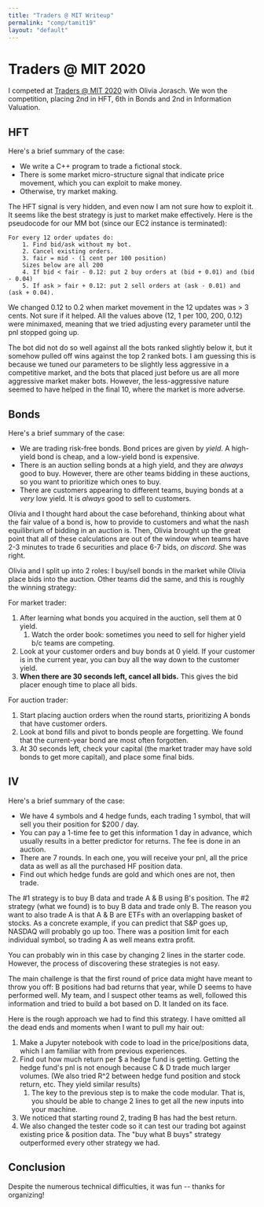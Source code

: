 ```yaml
---
title: "Traders @ MIT Writeup"
permalink: "comp/tamit19"
layout: "default"
---
```

# Traders @ MIT 2020
I competed at [Traders @ MIT 2020](http://traders.mit.edu/) with Olivia Jorasch. We won the competition, placing 2nd in HFT, 6th in Bonds and 2nd in Information Valuation.

## HFT
Here's a brief summary of the case:
* We write a C++ program to trade a fictional stock.
* There is some market micro-structure signal that indicate price movement, which you can exploit to make money.
* Otherwise, try market making.

The HFT signal is very hidden, and even now I am not sure how to exploit it. It seems like the best strategy is just to market make effectively. Here is the pseudocode for our MM bot (since our EC2 instance is terminated):
```
For every 12 order updates do:
    1. Find bid/ask without my bot.
    2. Cancel existing orders.
    3. fair = mid - (1 cent per 100 position)
    Sizes below are all 200
    4. If bid < fair - 0.12: put 2 buy orders at (bid + 0.01) and (bid - 0.04)
    5. If ask > fair + 0.12: put 2 sell orders at (ask - 0.01) and (ask + 0.04).
```
We changed 0.12 to 0.2 when market movement in the 12 updates was > 3 cents. Not sure if it helped. All the values above (12, 1 per 100, 200, 0.12) were minimaxed, meaning that we tried adjusting every parameter until the pnl stopped going up.

The bot did not do so well against all the bots ranked slightly below it, but it somehow pulled off wins against the top 2 ranked bots. I am guessing this is because we tuned our parameters to be slightly less aggressive in a competitive market, and the bots that placed just before us are all more aggressive market maker bots. However, the less-aggressive nature seemed to have helped in the final 10, where the market is more adverse.

## Bonds
Here's a brief summary of the case:
* We are trading risk-free bonds. Bond prices are given by *yield*. A high-yield bond is cheap, and a low-yield bond is expensive.
* There is an auction selling bonds at a high yield, and they are *always* good to buy. However, there are other teams bidding in these auctions, so you want to prioritize which ones to buy.
* There are customers appearing to different teams, buying bonds at a *very* low yield. It is *always* good to sell to customers.

Olivia and I thought hard about the case beforehand, thinking about what the fair value of a bond is, how to provide to customers and what the nash equilibrium of bidding in an auction is. Then, Olivia brought up the great point that all of these calculations are out of the window when teams have 2-3 minutes to trade 6 securities and place 6-7 bids, *on discord*. She was right.

Olivia and I split up into 2 roles: I buy/sell bonds in the market while Olivia place bids into the auction. Other teams did the same, and this is roughly the winning strategy:

For market trader:
1. After learning what bonds you acquired in the auction, sell them at 0 yield.
   1. Watch the order book: sometimes you need to sell for higher yield b/c teams are competing.
2. Look at your customer orders and buy bonds at 0 yield. If your customer is in the current year, you can buy all the way down to the customer yield.
3. **When there are 30 seconds left, cancel all bids.** This gives the bid placer enough time to place all bids.

For auction trader:
1. Start placing auction orders when the round starts, prioritizing A bonds that have customer orders.
2. Look at bond fills and pivot to bonds people are forgetting. We found that the current-year bond are most often forgotten.
3. At 30 seconds left, check your capital (the market trader may have sold bonds to get more capital), and place some final bids.

## IV
Here's a brief summary of the case:
* We have 4 symbols and 4 hedge funds, each trading 1 symbol, that will sell you their position for $200 / day.
* You can pay a 1-time fee to get this information 1 day in advance, which usually results in a better predictor for returns. The fee is done in an auction.
* There are 7 rounds. In each one, you will receive your pnl, all the price data as well as all the purchased HF position data.
* Find out which hedge funds are gold and which ones are not, then trade.

The #1 strategy is to buy B data and trade A & B using B's position. The #2 strategy (what we found) is to buy B data and trade only B. The reason you want to also trade A is that A & B are ETFs with an overlapping basket of stocks. As a concrete example, if you can predict that S&P goes up, NASDAQ will probably go up too. There was a position limit for each individual symbol, so trading A as well means extra profit.

You can probably win in this case by changing 2 lines in the starter code. However, the process of discovering these strategies is not easy.

The main challenge is that the first round of price data might have meant to throw you off: B positions had bad returns that year, while D seems to have performed well. My team, and I suspect other teams as well, followed this information and tried to build a bot based on D. It landed on its face.

Here is the rough approach we had to find this strategy. I have omitted all the dead ends and moments when I want to pull my hair out:
1. Make a Jupyter notebook with code to load in the price/positions data, which I am familiar with from previous experiences.
2. Find out how much return per $ a hedge fund is getting. Getting the hedge fund's pnl is not enough because C & D trade much larger volumes. (We also tried R^2 between hedge fund position and stock return, etc. They yield similar results)
   1. The key to the previous step is to make the code modular. That is, you should be able to change 2 lines to get all the new inputs into your machine.
3. We noticed that starting round 2, trading B has had the best return.
4. We also changed the tester code so it can test our trading bot against existing price & position data. The "buy what B buys" strategy outperformed every other strategy we had.

## Conclusion
Despite the numerous technical difficulties, it was fun -- thanks for organizing!